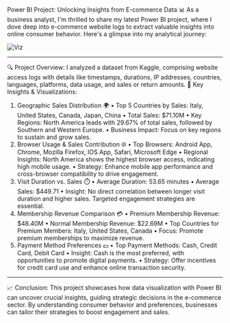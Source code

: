 Power BI Project: Unlocking Insights from E-commerce Data 📊
As a business analyst, I'm thrilled to share my latest Power BI project, where I dove deep into e-commerce website logs to extract valuable insights into online consumer behavior. Here's a glimpse into my analytical journey:

![Viz](https://github.com/user-attachments/assets/b635a1fc-a7fc-4ce9-8aa3-7f4cd953152d)
_________________________

🔍 Project Overview: I analyzed a dataset from Kaggle, comprising website access logs with details like timestamps, durations, IP addresses, countries, languages, platforms, data usage, and sales or return amounts.
🎯 Key Insights & Visualizations:
1. Geographic Sales Distribution 🌍
•	Top 5 Countries by Sales: Italy, United States, Canada, Japan, China
•	Total Sales: $71.10M
•	Key Regions: North America leads with 29.67% of total sales, followed by Southern and Western Europe.
•	Business Impact: Focus on key regions to sustain and grow sales.
2. Browser Usage & Sales Contribution 🌐
•	Top Browsers: Android App, Chrome, Mozilla Firefox, IOS App, Safari, Microsoft Edge
•	Regional Insights: North America shows the highest browser access, indicating high mobile usage.
•	Strategy: Enhance mobile app performance and cross-browser compatibility to drive engagement.
3. Visit Duration vs. Sales ⏱️
•	Average Duration: 53.65 minutes
•	Average Sales: $449.71
•	Insight: No direct correlation between longer visit duration and higher sales. Targeted engagement strategies are essential.
4. Membership Revenue Comparison 💳
•	Premium Membership Revenue: $48.40M
•	Normal Membership Revenue: $22.69M
•	Top Countries for Premium Members: Italy, United States, Canada
•	Focus: Promote premium memberships to maximize revenue.
5. Payment Method Preferences 💵
•	Top Payment Methods: Cash, Credit Card, Debit Card
•	Insight: Cash is the most preferred, with opportunities to promote digital payments.
•	Strategy: Offer incentives for credit card use and enhance online transaction security.
________________________________________
📈 Conclusion: This project showcases how data visualization with Power BI can uncover crucial insights, guiding strategic decisions in the e-commerce sector. By understanding consumer behavior and preferences, businesses can tailor their strategies to boost engagement and sales.

